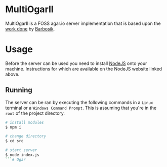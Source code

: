 # MultiOgarII
MultiOgarII is a FOSS agar.io server implementation that is based upon the [work done](https://github.com/Barbosik/MultiOgar) by [Barbosik](https://github.com/Barbosik/).

# Usage
Before the server can be used you need to install [NodeJS](https://nodejs.org/en/) onto your machine. Instructions for which are available on the NodeJS website linked above.

## Running
The server can be ran by executing the following commands in a `Linux` terminal or a `Windows Command Prompt`. This is assuming that you're in the `root` of the project directory.
```BASH
# install modules
$ npm i

# change directory
$ cd src

# start server
$ node index.js
```# Ogar
